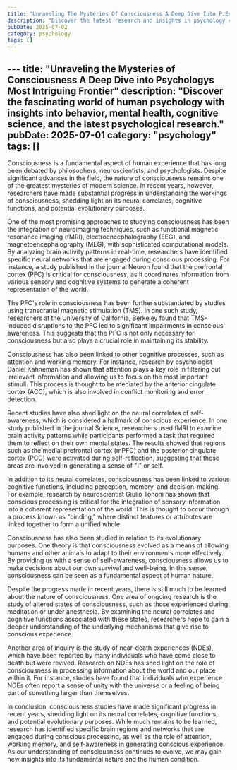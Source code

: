 ```yaml
---
title: "Unraveling The Mysteries Of Consciousness A Deep Dive Into P.En"
description: "Discover the latest research and insights in psychology category on MindVerse Daily."
pubDate: 2025-07-02
category: psychology
tags: []
---
```


﻿---
title: "Unraveling the Mysteries of Consciousness A Deep Dive into Psychologys Most Intriguing Frontier"
description: "Discover the fascinating world of human psychology with insights into behavior, mental health, cognitive science, and the latest psychological research."
pubDate: 2025-07-01
category: "psychology"
tags: []
---

Consciousness is a fundamental aspect of human experience that has long been debated by philosophers, neuroscientists, and psychologists. Despite significant advances in the field, the nature of consciousness remains one of the greatest mysteries of modern science. In recent years, however, researchers have made substantial progress in understanding the workings of consciousness, shedding light on its neural correlates, cognitive functions, and potential evolutionary purposes.

One of the most promising approaches to studying consciousness has been the integration of neuroimaging techniques, such as functional magnetic resonance imaging (fMRI), electroencephalography (EEG), and magnetoencephalography (MEG), with sophisticated computational models. By analyzing brain activity patterns in real-time, researchers have identified specific neural networks that are engaged during conscious processing. For instance, a study published in the journal Neuron found that the prefrontal cortex (PFC) is critical for consciousness, as it coordinates information from various sensory and cognitive systems to generate a coherent representation of the world.

The PFC's role in consciousness has been further substantiated by studies using transcranial magnetic stimulation (TMS). In one such study, researchers at the University of California, Berkeley found that TMS-induced disruptions to the PFC led to significant impairments in conscious awareness. This suggests that the PFC is not only necessary for consciousness but also plays a crucial role in maintaining its stability.

Consciousness has also been linked to other cognitive processes, such as attention and working memory. For instance, research by psychologist Daniel Kahneman has shown that attention plays a key role in filtering out irrelevant information and allowing us to focus on the most important stimuli. This process is thought to be mediated by the anterior cingulate cortex (ACC), which is also involved in conflict monitoring and error detection.

Recent studies have also shed light on the neural correlates of self-awareness, which is considered a hallmark of conscious experience. In one study published in the journal Science, researchers used fMRI to examine brain activity patterns while participants performed a task that required them to reflect on their own mental states. The results showed that regions such as the medial prefrontal cortex (mPFC) and the posterior cingulate cortex (PCC) were activated during self-reflection, suggesting that these areas are involved in generating a sense of "I" or self.

In addition to its neural correlates, consciousness has been linked to various cognitive functions, including perception, memory, and decision-making. For example, research by neuroscientist Giulio Tononi has shown that conscious processing is critical for the integration of sensory information into a coherent representation of the world. This is thought to occur through a process known as "binding," where distinct features or attributes are linked together to form a unified whole.

Consciousness has also been studied in relation to its evolutionary purposes. One theory is that consciousness evolved as a means of allowing humans and other animals to adapt to their environments more effectively. By providing us with a sense of self-awareness, consciousness allows us to make decisions about our own survival and well-being. In this sense, consciousness can be seen as a fundamental aspect of human nature.

Despite the progress made in recent years, there is still much to be learned about the nature of consciousness. One area of ongoing research is the study of altered states of consciousness, such as those experienced during meditation or under anesthesia. By examining the neural correlates and cognitive functions associated with these states, researchers hope to gain a deeper understanding of the underlying mechanisms that give rise to conscious experience.

Another area of inquiry is the study of near-death experiences (NDEs), which have been reported by many individuals who have come close to death but were revived. Research on NDEs has shed light on the role of consciousness in processing information about the world and our place within it. For instance, studies have found that individuals who experience NDEs often report a sense of unity with the universe or a feeling of being part of something larger than themselves.

In conclusion, consciousness studies have made significant progress in recent years, shedding light on its neural correlates, cognitive functions, and potential evolutionary purposes. While much remains to be learned, research has identified specific brain regions and networks that are engaged during conscious processing, as well as the role of attention, working memory, and self-awareness in generating conscious experience. As our understanding of consciousness continues to evolve, we may gain new insights into its fundamental nature and the human condition.
